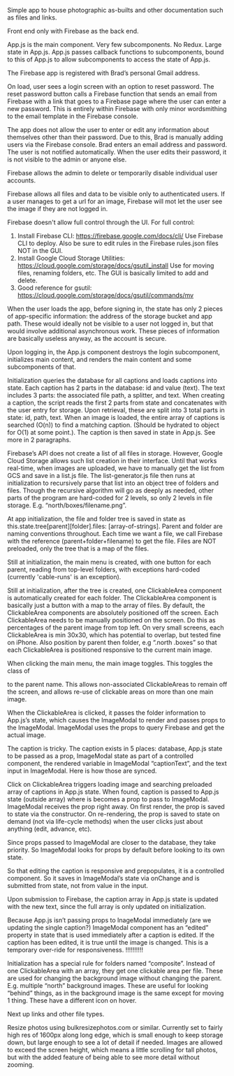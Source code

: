 Simple app to house photographic as-builts and other documentation such as files and links. 

Front end only with Firebase as the back end. 

App.js is the main component. Very few subcomponents. No Redux. Large state in App.js. App.js passes callback functions to subcomponents, bound to this of App.js to allow subcomponents to access the state of App.js. 

The Firebase app is registered with Brad’s personal Gmail address. 

On load, user sees a login screen with an option to reset password. The reset password button calls a Firebase function that sends an email from Firebase with a link that goes to a Firebase page where the user can enter a new password. This is entirely within Firebase with only minor wordsmithing to the email template in the Firebase console. 

The app does not allow the user to enter or edit any information about themselves other than their password. Due to this, Brad is manually adding users via the Firebase console. Brad enters an email address and password. The user is not notified automatically. When the user edits their password, it is not visible to the admin or anyone else. 

Firebase allows the admin to delete or temporarily disable individual user accounts. 

Firebase allows all files and data to be visible only to authenticated users. If a user manages to get a url for an image, Firebase will mot let the user see the image if they are not logged in. 

Firebase doesn't allow full control through the UI. For full control:
1) Install Firebase CLI: https://firebase.google.com/docs/cli/ Use Firebase CLI to deploy. Also be sure to edit rules in the Firebase rules.json files NOT in the GUI.
2) Install Google Cloud Storage Utilities: https://cloud.google.com/storage/docs/gsutil_install Use for moving files, renaming folders, etc. The GUI is basically limited to add and delete.
3) Good reference for gsutil: https://cloud.google.com/storage/docs/gsutil/commands/mv

When the user loads the app, before signing in, the state has only 2 pieces of app-specific information: the address of the storage bucket and app path. These would ideally not be visible to a user not logged in, but that would involve additional asynchronous work. These pieces of information are basically useless anyway, as the account is secure. 

Upon logging in, the App.js component destroys the login subcomponent, initializes main content, and renders the main content and some subcomponents of that.

Initialization queries the database for all captions and loads captions into state. Each caption has 2 parts in the database: id and value (text). The text includes 3 parts: the associated file path, a splitter, and text. When creating a caption, the script reads the first 2 parts from state and concatenates with the user entry for storage. Upon retrieval, these are split into 3 total parts in state: id, path, text. When an image is loaded, the entire array of captions is searched (O(n)) to find a matching caption. (Should be hydrated to object for O(1) at some point.). The caption is then saved in state in App.js. See more in 2 paragraphs. 

Firebase’s API does not create a list of all files in storage. However, Google Cloud Storage allows such list creation in their interface. Until that works real-time, when images are uploaded, we have to manually get the list from GCS and save in a list.js file. The list-generator.js file then runs at initialization to recursively parse that list into an object tree of folders and files.  Though the recursive algorithm will go as deeply as needed, other parts of the program are hard-coded for 2 levels, so only 2 levels in file storage. E.g. “north/boxes/filename.png”. 

At app initialization, the file and folder tree is saved in state as this.state.tree[parent][folder].files: [array-of-strings]. Parent and folder are naming conventions throughout. Each time we want a file, we call Firebase with the reference (parent+folder+filename) to get the file. Files are NOT preloaded, only the tree that is a map of the files. 

Still at initialization, the main menu is created, with one button for each parent, reading from top-level folders, with exceptions hard-coded (currently 'cable-runs' is an exception).

Still at initialization, after the tree is created, one ClickableArea component is automatically created for each folder. The ClickableArea component is basically just a button with a map to the array of files. By default, the ClickableArea components are absolutely positioned off the screen. Each ClickableArea needs to be manually positioned on the screen. Do this as percentages of the parent image from top left. On very small screens, each ClickableArea is min 30x30, which has potential to overlap, but tested fine on iPhone. Also position by parent then folder, e.g “.north .boxes” so that each ClickableArea is positioned responsive to the current main image. 

When clicking the main menu, the main image toggles. This toggles the class of <main> to the parent name. This allows non-associated ClickableAreas to remain off the screen, and allows re-use of clickable areas on more than one main image. 

When the ClickableArea is clicked, it passes the folder information to App.js’s state, which causes the ImageModal to render and passes props to the ImageModal. ImageModal uses the props to query Firebase and get the actual image. 

The caption is tricky. The caption exists in 5 places: database, App.js state to be passed as a prop, ImageModal state as part of a controlled component, the rendered variable in ImageModal “captionText”, and the text input in ImageModal. Here is how those are synced. 

Click on ClickableArea triggers loading image and searching preloaded array of captions in App.js state. When found, caption is passed to App.js state (outside array) where is becomes a prop to pass to ImageModal. ImageModal receives the prop right away. On first render, the prop is saved to state via the constructor. On re-rendering, the prop is saved to state on demand (not via life-cycle methods) when the user clicks just about anything (edit, advance, etc). 

Since props passed to ImageModal are closer to the database, they take priority. So ImageModal looks for props by default before looking to its own state. 

So that editing the caption is responsive and prepopulates, it is a controlled component. So it saves in ImageModal’s state via onChange and is submitted from state, not from value in the input. 

Upon submission to Firebase, the caption array in App.js state is updated with the new text, since the full array is only updated on initialization. 

Because App.js isn’t passing props to InageModal immediately (are we updating the single caption?) ImageModal component has an “edited” property in state that is used immediately after a caption is edited. If the caption has been edited, it is true until the image is changed. This is a temporary over-ride for responsiveness. !!!!!!!!!!

Initialization has a special rule for folders named “composite”. Instead of one ClickableArea with an array, they get one clickable area per file. These are used for changing the background image without changing the parent. E.g. multiple “north” background images. These are useful for looking “behind” things, as in the background image is the same except for moving 1 thing. These have a different icon on hover. 

Next up links and other file types. 

Resize photos using bulkresizephotos.com or similar.  Currently set to fairly high res of 1600px along long edge, which is small enough to keep storage down, but large enough to see a lot of detail if needed.  Images are allowed to exceed the screen height, which means a little scrolling for tall photos, but with the added feature of being able to see more detail without zooming.